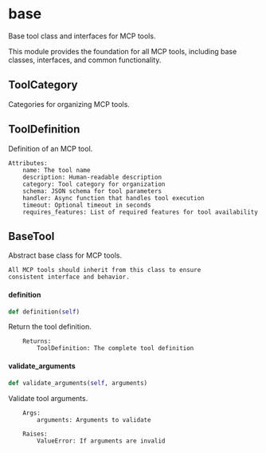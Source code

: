# base

Base tool class and interfaces for MCP tools.

This module provides the foundation for all MCP tools, including
base classes, interfaces, and common functionality.

## ToolCategory

Categories for organizing MCP tools.

## ToolDefinition

Definition of an MCP tool.
    
    Attributes:
        name: The tool name
        description: Human-readable description
        category: Tool category for organization
        schema: JSON schema for tool parameters
        handler: Async function that handles tool execution
        timeout: Optional timeout in seconds
        requires_features: List of required features for tool availability

## BaseTool

Abstract base class for MCP tools.
    
    All MCP tools should inherit from this class to ensure
    consistent interface and behavior.

#### definition

```python
def definition(self)
```

Return the tool definition.
        
        Returns:
            ToolDefinition: The complete tool definition

#### validate_arguments

```python
def validate_arguments(self, arguments)
```

Validate tool arguments.
        
        Args:
            arguments: Arguments to validate
            
        Raises:
            ValueError: If arguments are invalid
